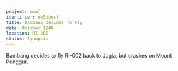 ```yaml
---
project: omaf
identifier: ee5dbecf
title: Bambang Decides To Fly
date: October 1948
location: RI-002
status: Synopsis
---
```


Bambang decides to fly RI-002 back to Jogja, but crashes on Mount
Punggur.


